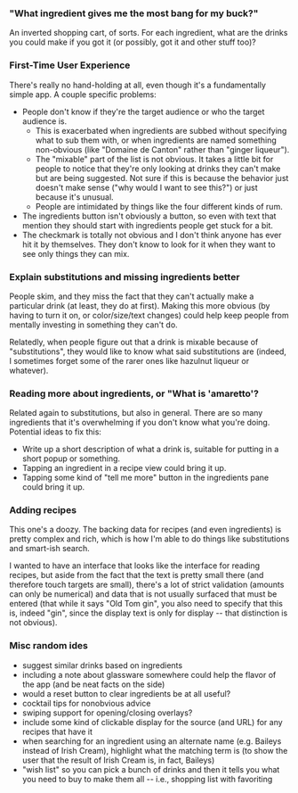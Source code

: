### "What ingredient gives me the most bang for my buck?"

An inverted shopping cart, of sorts. For each ingredient, what are the drinks you could make if you got it (or possibly, got it and other stuff too)?

### First-Time User Experience

There's really no hand-holding at all, even though it's a fundamentally simple app. A couple specific problems:

- People don't know if they're the target audience or who the target audience is.
  - This is exacerbated when ingredients are subbed without specifying what to sub them with, or when ingredients are named something non-obvious (like "Domaine de Canton" rather than "ginger liqueur").
  - The "mixable" part of the list is not obvious. It takes a little bit for people to notice that they're only looking at drinks they can't make but are being suggested. Not sure if this is because the behavior just doesn't make sense ("why would I want to see this?") or just because it's unusual.
  - People are intimidated by things like the four different kinds of rum.
- The ingredients button isn't obviously a button, so even with text that mention they should start with ingredients people get stuck for a bit.
- The checkmark is totally not obvious and I don't think anyone has ever hit it by themselves. They don't know to look for it when they want to see only things they can mix.

### Explain substitutions and missing ingredients better

People skim, and they miss the fact that they can't actually make a particular drink (at least, they do at first). Making this more obvious (by having to turn it on, or color/size/text changes) could help keep people from mentally investing in something they can't do.

Relatedly, when people figure out that a drink is mixable because of "substitutions", they would like to know what said substitutions are (indeed, I sometimes forget some of the rarer ones like hazulnut liqueur or whatever).

### Reading more about ingredients, or "What is 'amaretto'?

Related again to substitutions, but also in general. There are so many ingredients that it's overwhelming if you don't know what you're doing. Potential ideas to fix this:

- Write up a short description of what a drink is, suitable for putting in a short popup or something.
- Tapping an ingredient in a recipe view could bring it up.
- Tapping some kind of "tell me more" button in the ingredients pane could bring it up.

### Adding recipes

This one's a doozy. The backing data for recipes (and even ingredients) is pretty complex and rich, which is how I'm able to do things like substitutions and smart-ish search.

I wanted to have an interface that looks like the interface for reading recipes, but aside from the fact that the text is pretty small there (and therefore touch targets are small), there's a lot of strict validation (amounts can only be numerical) and data that is not usually surfaced that must be entered (that while it says "Old Tom gin", you also need to specify that this is, indeed "gin", since the display text is only for display -- that distinction is not obvious).

### Misc random ides

- suggest similar drinks based on ingredients
- including a note about glassware somewhere could help the flavor of the app (and be neat facts on the side)
- would a reset button to clear ingredients be at all useful?
- cocktail tips for nonobvious advice
- swiping support for opening/closing overlays?
- include some kind of clickable display for the source (and URL) for any recipes that have it
- when searching for an ingredient using an alternate name (e.g. Baileys instead of Irish Cream), highlight what the matching term is (to show the user that the result of Irish Cream is, in fact, Baileys)
- "wish list" so you can pick a bunch of drinks and then it tells you what you need to buy to make them all -- i.e., shopping list with favoriting
